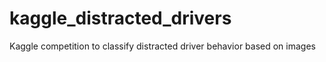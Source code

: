 # kaggle_distracted_drivers
Kaggle competition to classify distracted driver behavior based on images

